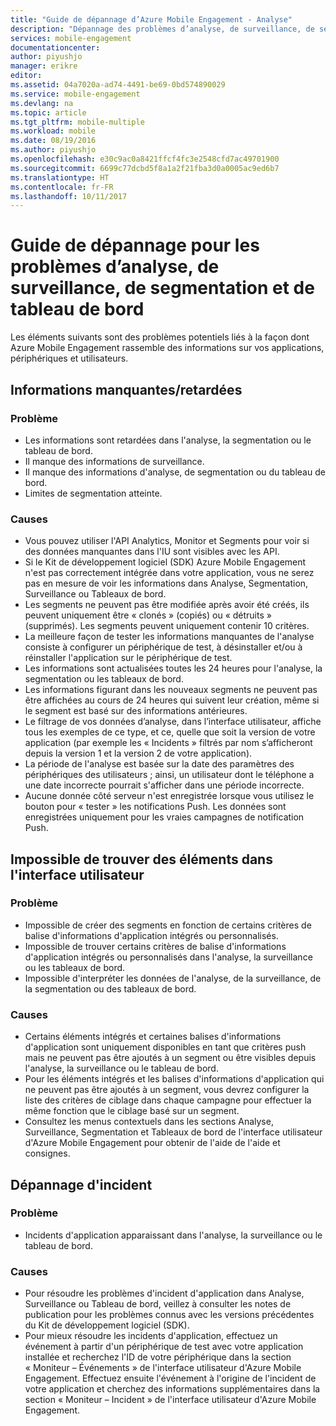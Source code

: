 ```yaml
---
title: "Guide de dépannage d’Azure Mobile Engagement - Analyse"
description: "Dépannage des problèmes d’analyse, de surveillance, de segmentation et de tableau de bord dans Azure Mobile Engagement"
services: mobile-engagement
documentationcenter: 
author: piyushjo
manager: erikre
editor: 
ms.assetid: 04a7020a-ad74-4491-be69-0bd574890029
ms.service: mobile-engagement
ms.devlang: na
ms.topic: article
ms.tgt_pltfrm: mobile-multiple
ms.workload: mobile
ms.date: 08/19/2016
ms.author: piyushjo
ms.openlocfilehash: e30c9ac0a8421ffcf4fc3e2548cfd7ac49701900
ms.sourcegitcommit: 6699c77dcbd5f8a1a2f21fba3d0a0005ac9ed6b7
ms.translationtype: HT
ms.contentlocale: fr-FR
ms.lasthandoff: 10/11/2017
---
```

# <a name="troubleshooting-guide-for-analytics-monitoring-segmentation-and-dashboard-issues"></a>Guide de dépannage pour les problèmes d’analyse, de surveillance, de segmentation et de tableau de bord
Les éléments suivants sont des problèmes potentiels liés à la façon dont Azure Mobile Engagement rassemble des informations sur vos applications, périphériques et utilisateurs.

## <a name="missingdelayed-information"></a>Informations manquantes/retardées
### <a name="issue"></a>Problème
* Les informations sont retardées dans l'analyse, la segmentation ou le tableau de bord.
* Il manque des informations de surveillance.
* Il manque des informations d'analyse, de segmentation ou du tableau de bord.
* Limites de segmentation atteinte.

### <a name="causes"></a>Causes
* Vous pouvez utiliser l'API Analytics, Monitor et Segments pour voir si des données manquantes dans l'IU sont visibles avec les API.
* Si le Kit de développement logiciel (SDK) Azure Mobile Engagement n'est pas correctement intégrée dans votre application, vous ne serez pas en mesure de voir les informations dans Analyse, Segmentation, Surveillance ou Tableaux de bord.
* Les segments ne peuvent pas être modifiée après avoir été créés, ils peuvent uniquement être « clonés » (copiés) ou « détruits » (supprimés). Les segments peuvent uniquement contenir 10 critères.
* La meilleure façon de tester les informations manquantes de l'analyse consiste à configurer un périphérique de test, à désinstaller et/ou à réinstaller l'application sur le périphérique de test.
* Les informations sont actualisées toutes les 24 heures pour l'analyse, la segmentation ou les tableaux de bord.
* Les informations figurant dans les nouveaux segments ne peuvent pas être affichées au cours de 24 heures qui suivent leur création, même si le segment est basé sur des informations antérieures.
* Le filtrage de vos données d’analyse, dans l’interface utilisateur, affiche tous les exemples de ce type, et ce, quelle que soit la version de votre application (par exemple les « Incidents » filtrés par nom s’afficheront depuis la version 1 et la version 2 de votre application).
* La période de l'analyse est basée sur la date des paramètres des périphériques des utilisateurs ; ainsi, un utilisateur dont le téléphone a une date incorrecte pourrait s'afficher dans une période incorrecte.
* Aucune donnée côté serveur n'est enregistrée lorsque vous utilisez le bouton pour « tester » les notifications Push. Les données sont enregistrées uniquement pour les vraies campagnes de notification Push.

## <a name="cant-locate-items-in-ui"></a>Impossible de trouver des éléments dans l'interface utilisateur
### <a name="issue"></a>Problème
* Impossible de créer des segments en fonction de certains critères de balise d'informations d'application intégrés ou personnalisés.
* Impossible de trouver certains critères de balise d'informations d'application intégrés ou personnalisés dans l'analyse, la surveillance ou les tableaux de bord.
* Impossible d'interpréter les données de l'analyse, de la surveillance, de la segmentation ou des tableaux de bord.

### <a name="causes"></a>Causes
* Certains éléments intégrés et certaines balises d'informations d'application sont uniquement disponibles en tant que critères push mais ne peuvent pas être ajoutés à un segment ou être visibles depuis l'analyse, la surveillance ou le tableau de bord. 
* Pour les éléments intégrés et les balises d'informations d'application qui ne peuvent pas être ajoutés à un segment, vous devrez configurer la liste des critères de ciblage dans chaque campagne pour effectuer la même fonction que le ciblage basé sur un segment.
* Consultez les menus contextuels dans les sections Analyse, Surveillance, Segmentation et Tableaux de bord de l'interface utilisateur d'Azure Mobile Engagement pour obtenir de l'aide de l'aide et consignes.

## <a name="crash-troubleshooting"></a>Dépannage d'incident
### <a name="issue"></a>Problème
* Incidents d'application apparaissant dans l'analyse, la surveillance ou le tableau de bord.

### <a name="causes"></a>Causes
* Pour résoudre les problèmes d'incident d'application dans Analyse, Surveillance ou Tableau de bord, veillez à consulter les notes de publication pour les problèmes connus avec les versions précédentes du Kit de développement logiciel (SDK).
* Pour mieux résoudre les incidents d'application, effectuez un événement à partir d'un périphérique de test avec votre application installée et recherchez l'ID de votre périphérique dans la section « Moniteur – Événements » de l'interface utilisateur d'Azure Mobile Engagement. Effectuez ensuite l'événement à l'origine de l'incident de votre application et cherchez des informations supplémentaires dans la section « Moniteur – Incident » de l'interface utilisateur d'Azure Mobile Engagement. 

